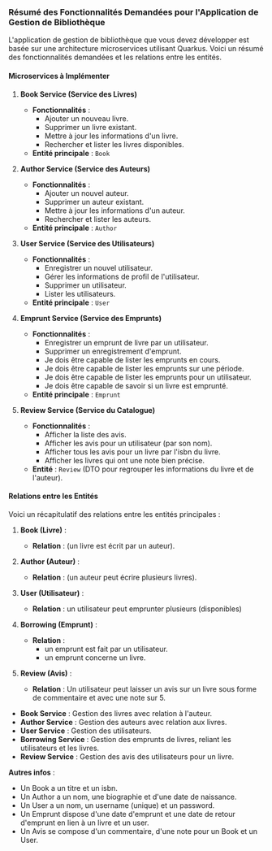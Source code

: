 ### Résumé des Fonctionnalités Demandées pour l'Application de Gestion de Bibliothèque

L'application de gestion de bibliothèque que vous devez développer est basée sur une architecture microservices utilisant Quarkus. Voici un résumé des fonctionnalités demandées et les relations entre les entités.

#### **Microservices à Implémenter**

1. **Book Service (Service des Livres)**
    - **Fonctionnalités** :
        - Ajouter un nouveau livre.
        - Supprimer un livre existant.
        - Mettre à jour les informations d'un livre.
        - Rechercher et lister les livres disponibles.
    - **Entité principale** : `Book`

2. **Author Service (Service des Auteurs)**
    - **Fonctionnalités** :
        - Ajouter un nouvel auteur.
        - Supprimer un auteur existant.
        - Mettre à jour les informations d'un auteur.
        - Rechercher et lister les auteurs.
    - **Entité principale** : `Author`

3. **User Service (Service des Utilisateurs)**
    - **Fonctionnalités** :
        - Enregistrer un nouvel utilisateur.
        - Gérer les informations de profil de l'utilisateur.
        - Supprimer un utilisateur.
        - Lister les utilisateurs.
    - **Entité principale** : `User`


4. **Emprunt Service (Service des Emprunts)**
    - **Fonctionnalités** :
        - Enregistrer un emprunt de livre par un utilisateur.
        - Supprimer un enregistrement d'emprunt.
        - Je dois être capable de lister les emprunts en cours.
        - Je dois être capable de lister les emprunts sur une période.
        - Je dois être capable de lister les emprunts pour un utilisateur.
        - Je dois être capable de savoir si un livre est emprunté.
    - **Entité principale** : `Emprunt`


5. **Review Service (Service du Catalogue)**
    - **Fonctionnalités** :
        - Afficher la liste des avis.
        - Afficher les avis pour un utilisateur (par son nom).
        - Afficher tous les avis pour un livre par l'isbn du livre.
        - Afficher les livres qui ont une note bien précise.
    - **Entité** : `Review` (DTO pour regrouper les informations du livre et de l'auteur).

#### **Relations entre les Entités**

Voici un récapitulatif des relations entre les entités principales :

1. **Book (Livre)** :
    - **Relation** : (un livre est écrit par un auteur).

2. **Author (Auteur)** :
    - **Relation** : (un auteur peut écrire plusieurs livres).

3. **User (Utilisateur)** :
    - **Relation** : un utilisateur peut emprunter plusieurs (disponibles)

4. **Borrowing (Emprunt)** :
    - **Relation** :
        - un emprunt est fait par un utilisateur.
        - un emprunt concerne un livre.

5. **Review (Avis)** :
    - **Relation** : Un utilisateur peut laisser un avis sur un livre sous forme de commentaire et avec une note sur 5.

- **Book Service** : Gestion des livres avec relation à l'auteur.
- **Author Service** : Gestion des auteurs avec relation aux livres.
- **User Service** : Gestion des utilisateurs.
- **Borrowing Service** : Gestion des emprunts de livres, reliant les utilisateurs et les livres.
- **Review Service** : Gestion des avis des utilisateurs pour un livre.

**Autres infos** :

- Un Book a un titre et un isbn.
- Un Author a un nom, une biographie et d'une date de naissance.
- Un User a un nom, un username (unique) et un password.
- Un Emprunt dispose d'une date d'emprunt et une date de retour d'emprunt en lien à un livre et un user.
- Un Avis se compose d'un commentaire, d'une note pour un Book et un User.

